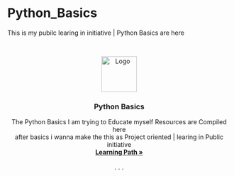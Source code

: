 # Python_Basics
This is my pubilc learing in initiative | Python Basics are here 


<!-- PROJECT LOGO -->
<br />
<p align="center">
  <a href="https://github.com/jaitnsongara/Python_Basics">
    <img src="https://upload.wikimedia.org/wikipedia/commons/c/c3/Python-logo-notext.svg" alt="Logo" width="80" height="80">
  </a>

  <h3 align="center">Python Basics</h3>

  <p align="center">
    The Python Basics I am trying to Educate myself Resources are Compiled here</br>
    after basics i wanna make the this as Project oriented | learing in Public initiative 
    <br />
    <a href="https://github.com/jaitnsongara/Python_Basics"><strong>Learning Path »</strong></a>
    <br />
    <br />
    <a href=""></a>
    .
    <a href=""></a>
    .
    <a href=""></a>
    .
    <a href=""></a>
    
   
  </p>
</p>
